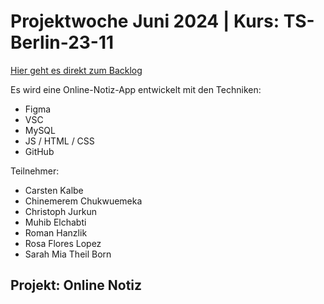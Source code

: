 # Projektwoche Juni 2024 | Kurs: TS-Berlin-23-11

[Hier geht es direkt zum Backlog](https://github.com/smatplacid/ts-berlin-23-11/blob/main/_Dokumentation/log.md)

Es wird eine Online-Notiz-App entwickelt mit den Techniken:

- Figma
- VSC
- MySQL
- JS / HTML / CSS
- GitHub

Teilnehmer:
- Carsten Kalbe
- Chinemerem Chukwuemeka
- Christoph Jurkun
- Muhib Elchabti
- Roman Hanzlik
- Rosa Flores Lopez
- Sarah Mia Theil Born

## Projekt: Online Notiz
